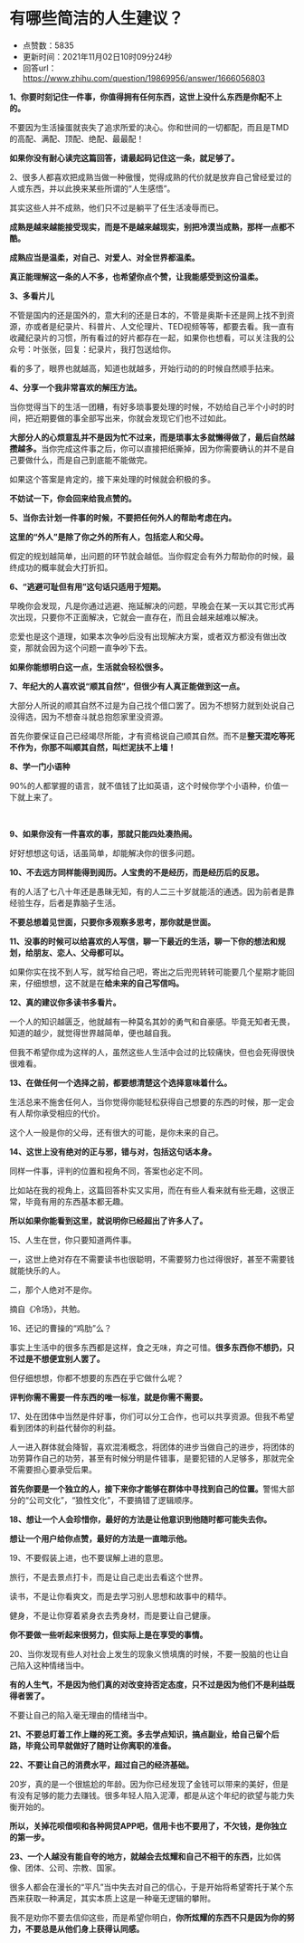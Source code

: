 # 有哪些简洁的人生建议？
- 点赞数：5835
- 更新时间：2021年11月02日10时09分24秒
- 回答url：https://www.zhihu.com/question/19869956/answer/1666056803
<body>
 <p data-pid="7leP9ZrG"><b>1、你要时刻记住一件事，你值得拥有任何东西，这世上没什么东西是你配不上的。</b></p>
 <p data-pid="M1hTxk6W">不要因为生活操蛋就丧失了追求所爱的决心。你和世间的一切都配，而且是TMD的高配、满配、顶配、绝配、最最配！</p>
 <p data-pid="LMrJYaSt"><b>如果你没有耐心读完这篇回答，请最起码记住这一条，就足够了。</b></p>
 <p data-pid="n1NTQB8f">2、很多人都喜欢把成熟当做一种傲慢，觉得成熟的代价就是放弃自己曾经爱过的人或东西，并以此换来某些所谓的“人生感悟”。</p>
 <p data-pid="gkTZUZj9">其实这些人并不成熟，他们只不过是躺平了任生活凌辱而已。</p>
 <p data-pid="LA2KJe2R"><b>成熟是越来越能接受现实，而是不是越来越现实，别把冷漠当成熟，那样一点都不酷。</b></p>
 <p data-pid="LVI4YqMF"><b>成熟应当是温柔，对自己、对爱人、对全世界都温柔。</b></p>
 <p data-pid="C66hCP0h"><b>真正能理解这一条的人不多，也希望你点个赞，让我能感受到这份温柔。</b></p>
 <p data-pid="dVonUali"><b>3、多看片儿</b></p>
 <p data-pid="yY2LDEdH">不管是国内的还是国外的，意大利的还是日本的，不管是奥斯卡还是网上找不到资源，亦或者是纪录片、科普片、人文伦理片、TED视频等等，都要去看。我一直有收藏纪录片的习惯，所有看过的好片都存在一起，如果你也想看，可以关注我的公众号：叶张张，回复：纪录片，我打包送给你。</p>
 <p data-pid="6icPAVch">看的多了，眼界也就越高，知道也就越多，开始行动的的时候自然顺手拈来。</p>
 <p data-pid="VM2rCqH_"><b>4、分享一个我非常喜欢的解压方法。</b></p>
 <p data-pid="X6Ojense">当你觉得当下的生活一团糟，有好多琐事要处理的时候，不妨给自己半个小时的时间，把近期要做的事全部写出来，你就会发现它们也不过如此。</p>
 <p data-pid="JqmkYD5n"><b>大部分人的心烦意乱并不是因为忙不过来，而是琐事太多就懒得做了，最后自然越攒越多。</b>当你完成这件事之后，你可以直接把纸撕掉，因为你需要确认的并不是自己要做什么，而是自己到底能不能做完。</p>
 <p data-pid="N_XQS9F2">如果这个答案是肯定的，接下来处理的时候就会积极的多。</p>
 <p data-pid="E6iVsu7o"><b>不妨试一下，你会回来给我点赞的。</b></p>
 <p data-pid="BN4CNs95"><b>5、当你去计划一件事的时候，不要把任何外人的帮助考虑在内。</b></p>
 <p data-pid="8oBzC44_"><b>这里的“外人”是除了你之外的所有人，包括恋人和父母。</b></p>
 <p data-pid="NlWXXkK6">假定的规划越简单，出问题的环节就会越低。当你假定会有外力帮助你的时候，最终成功的概率就会大打折扣。</p>
 <p data-pid="OBKgfSYw"><b>6、“逃避可耻但有用”这句话只适用于短期。</b></p>
 <p data-pid="AunjZAuU">早晚你会发现，凡是你通过逃避、拖延解决的问题，早晚会在某一天以其它形式再次出现，只要你不正面解决，它就会一直存在，而且会越来越难以解决。</p>
 <p data-pid="LgxLO2jV">恋爱也是这个道理，如果本次争吵后没有出现解决方案，或者双方都没有做出改变，那就会因为这个问题一直争吵下去。</p>
 <p data-pid="EoT9hsGN"><b>如果你能想明白这一点，生活就会轻松很多。</b></p>
 <p data-pid="zTyv2I3M"><b>7、年纪大的人喜欢说“顺其自然”，但很少有人真正能做到这一点。</b></p>
 <p data-pid="NxfLDQH-">大部分人所说的顺其自然不过是为自己找个借口罢了。因为不想努力就到处说自己没得选，因为不想奋斗就总抱怨家里没资源。</p>
 <p data-pid="wIH93cJd">首先你要保证自己已经竭尽所能，才有资格说自己顺其自然。而不是<b>整天混吃等死不作为，你那不叫顺其自然，叫烂泥扶不上墙！</b></p>
 <p data-pid="spiwS4wL"><b>8、学一门小语种</b></p>
 <p data-pid="YYKQC16F">90%的人都掌握的语言，就不值钱了比如英语，这个时候你学个小语种，价值一下就上来了。</p>
 <p class="ztext-empty-paragraph"><br></p>
 <p data-pid="InteFQ-I"><b>9、如果你没有一件喜欢的事，那就只能四处凑热闹。</b></p>
 <p data-pid="hmDZoKJE">好好想想这句话，话虽简单，却能解决你的很多问题。</p>
 <p data-pid="zrZFdShx"><b>10、不去远方同样能得到阅历。人宝贵的不是经历，而是经历后的反思。</b></p>
 <p data-pid="CEqGBjbF">有的人活了七八十年还是愚昧无知，有的人二三十岁就能活的通透。因为前者是靠经验生存，后者是靠脑子生活。</p>
 <p data-pid="CIGRBSz1"><b>不要总想着见世面，只要你多观察多思考，那你就是世面。</b></p>
 <p data-pid="5QQaDwpG"><b>11、没事的时候可以给喜欢的人写信，聊一下最近的生活，聊一下你的想法和规划，给朋友、恋人、父母都可以。</b></p>
 <p data-pid="MDLGfvQ7">如果你实在找不到人写，就写给自己吧，寄出之后兜兜转转可能要几个星期才能回来，仔细想想，这不就是在<b>给未来的自己写信吗。</b></p>
 <p data-pid="4wJJu93L"><b>12、真的建议你多读书多看片。</b></p>
 <p data-pid="llAIsAo1">一个人的知识越匮乏，他就越有一种莫名其妙的勇气和自豪感。毕竟无知者无畏，知道的越少，就觉得世界越简单，便也越自我。</p>
 <p data-pid="pG-cSD7g">但我不希望你成为这样的人，虽然这些人生活中会过的比较痛快，但也会死得很快很难看。</p>
 <p data-pid="1IozNpo2"><b>13、在做任何一个选择之前，都要想清楚这个选择意味着什么。</b></p>
 <p data-pid="JHW1l9Ce">生活总来不施舍任何人，当你觉得你能轻松获得自己想要的东西的时候，那一定会有人帮你承受相应的代价。</p>
 <p data-pid="kUVfUDuF">这个人一般是你的父母，还有很大的可能，是你未来的自己。</p>
 <p data-pid="BG2DVRDv"><b>14、这世上没有绝对的正与邪，错与对，包括这句话本身。</b></p>
 <p data-pid="rIvpvNlO">同样一件事，评判的位置和视角不同，答案也必定不同。</p>
 <p data-pid="ahSzpJgI">比如站在我的视角上，这篇回答朴实又实用，而在有些人看来就有些无趣，这很正常，毕竟有用的东西基本都无趣。</p>
 <p data-pid="LM4iXFHF"><b>所以如果你能看到这里，就说明你已经超出了许多人了。</b></p>
 <p data-pid="-dYMutdA">15、人生在世，你只要知道两件事。</p>
 <p data-pid="d26EZCiF">一，这世上绝对存在不需要读书也很聪明，不需要努力也过得很好，甚至不需要钱就能快乐的人。</p>
 <p data-pid="igKfLMcW">二，那个人绝对不是你。</p>
 <p data-pid="qPIsG0X7">摘自《冷场》，共勉。</p>
 <p data-pid="TYwo89FT">16、还记的曹操的“鸡肋”么？</p>
 <p data-pid="9HpPrMnj">事实上生活中的很多东西都是这样，食之无味，弃之可惜。<b>很多东西你不想扔，只不过是不想便宜别人罢了。</b></p>
 <p data-pid="5K1WleFa">但仔细想想，你都不想要的东西在乎它做什么呢？</p>
 <p data-pid="53y6Ijtq"><b>评判你需不需要一件东西的唯一标准，就是你需不需要。</b></p>
 <p data-pid="uoI-XLz9">17、处在团体中当然是件好事，你们可以分工合作，也可以共享资源。但我不希望看到团体的利益代替你的利益。</p>
 <p data-pid="xS7cGh2G">人一进入群体就会降智，喜欢混淆概念，将团体的进步当做自己的进步，将团体的功劳算作自己的功劳，甚至有时候分明是件错事，是要犯错的人足够多，那就完全不需要担心要承受后果。</p>
 <p data-pid="gFonaxVr"><b>首先你要是一个独立的人，接下来你才能够在群体中寻找到自己的位置。</b>警惕大部分的“公司文化”，“狼性文化”，不要搞错了逻辑顺序。</p>
 <p data-pid="owP_FTy3"><b>18、想让一个人会珍惜你，最好的方法是让他意识到他随时都可能失去你。</b></p>
 <p data-pid="Nuuik6Y_"><b>想让一个用户给你点赞，最好的方法是一直暗示他。</b></p>
 <p data-pid="lJ8bMpEV">19、不要假装上进，也不要误解上进的意思。</p>
 <p data-pid="LQb7VZ3I">旅行，不是去景点打卡，而是让自己走出去看这个世界。</p>
 <p data-pid="g73ZqsPK">读书，不是让你看爽文，而是去学习别人思想和故事中的精华。</p>
 <p data-pid="bZPneVuv">健身，不是让你穿着紧身衣去秀身材，而是要让自己健康。</p>
 <p data-pid="5MdL1zrv"><b>你不要做一些听起来很努力，但实际上是在享受的事情。</b></p>
 <p data-pid="QGamE7Lr">20、当你发现有些人对社会上发生的现象义愤填膺的时候，不要一股脑的也让自己陷入这种情绪当中。</p>
 <p data-pid="O2U9T7WQ"><b>有的人生气，不是因为他们真的对改变持否定态度，只不过是因为他们不是利益既得者罢了。</b></p>
 <p data-pid="BNXdCIwY">不要让自己的陷入毫无理由的情绪当中。</p>
 <p data-pid="oVjbhq7U"><b>21、不要总盯着工作上赚的死工资。多去学点知识，搞点副业，给自己留个后路，毕竟公司早就做好了随时让你离职的准备。</b></p>
 <p data-pid="GEc4jKcq"><b>22、不要让自己的消费水平，超过自己的经济基础。</b></p>
 <p data-pid="T3JuubJC">20岁，真的是一个很尴尬的年龄。因为你已经发现了金钱可以带来的美好，但是有没有足够的能力去赚钱。很多年轻人陷入泥潭，都是从这个年纪的欲望与能力失衡开始的。</p>
 <p data-pid="pNFkSQ_s"><b>所以，关掉花呗借呗和各种网贷APP吧，信用卡也不要用了，不欠钱，是你独立的第一步。</b></p>
 <p data-pid="kVXcXnVW"><b>23、一个人越没有能自夸的地方，就越会去炫耀和自己不相干的东西，</b>比如偶像、团体、公司、宗教、国家。</p>
 <p data-pid="L1KjXpra">很多人都会在漫长的“平凡”当中失去对自己的信心，于是开始将希望寄托于某个东西来获取一种满足，其实本质上这是一种毫无逻辑的攀附。</p>
 <p data-pid="dISSdECc">我不是劝你不要去信仰这些，而是希望你明白，<b>你所炫耀的东西不只是因为你的努力，不要总是从他们身上获得认同感。</b></p>
</body>